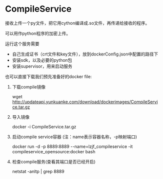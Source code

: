 # CompileService
接收上传一个py文件，把它用cython编译成.so文件，再传递给接收的程序。

可以用作python程序的加密上传。

运行这个服务需要
* 自己生成证书（crt文件和key文件），放到dockerConfig.json中配置的路径下
* 安装sdk，以及必要的python包
* 安装supervisor，用来启动服务

也可以直接下载我们预先准备好的docker file:

1. 下载compile镜像

   wget http://updateapi.yunkuanke.com/download/dockerimages/CompileService.tar.gz

2. 导入镜像

   docker -i CompileService.tar.gz

3. 启动compile service容器 (注：name表示容器名称，-p映射端口)

   docker run -d -p 8889:8889 --name=lzjf_compileservice -it compileservice_opensource:docker bash

4. 检查compile服务(查看其端口是否已经开启)

   netstat -anltp | grep 8889
   
